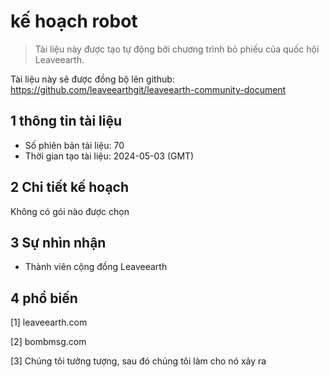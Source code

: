 # kế hoạch robot

>Tài liệu này được tạo tự động bởi chương trình bỏ phiếu của quốc hội Leaveearth.

Tài liệu này sẽ được đồng bộ lên github: https://github.com/leaveearthgit/leaveearth-community-document

## 1 thông tin tài liệu

- Số phiên bản tài liệu: 70
- Thời gian tạo tài liệu: 2024-05-03 (GMT)

## 2 Chi tiết kế hoạch

Không có gói nào được chọn

## 3 Sự nhìn nhận
* Thành viên cộng đồng Leaveearth

## 4 phổ biến
[1] leaveearth.com

[2] bombmsg.com

[3] Chúng tôi tưởng tượng, sau đó chúng tôi làm cho nó xảy ra